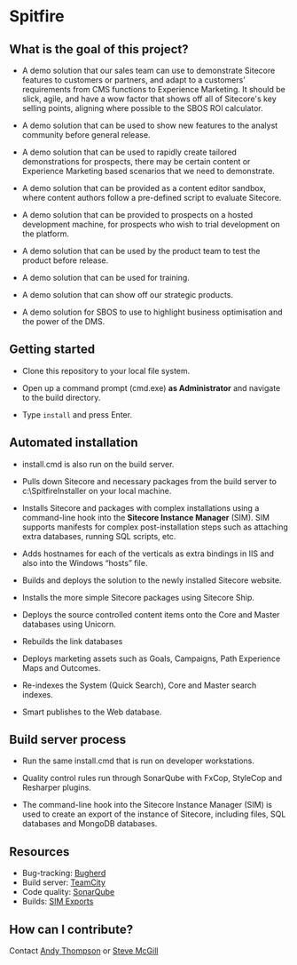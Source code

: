 Spitfire
========

What is the goal of this project?
--------------------------------

-   A demo solution that our sales team can use to demonstrate Sitecore
    features to customers or partners, and adapt to a customers’
    requirements from CMS functions to Experience Marketing. It should
    be slick, agile, and have a wow factor that shows off all of
    Sitecore's key selling points, aligning where possible to the SBOS
    ROI calculator.

-   A demo solution that can be used to show new features to the analyst
    community before general release.

-   A demo solution that can be used to rapidly create tailored
    demonstrations for prospects, there may be certain content or
    Experience Marketing based scenarios that we need to demonstrate.

-   A demo solution that can be provided as a content editor sandbox,
    where content authors follow a pre-defined script to evaluate
    Sitecore.

-   A demo solution that can be provided to prospects on a hosted
    development machine, for prospects who wish to trial development on
    the platform.

-   A demo solution that can be used by the product team to test the
    product before release.

-   A demo solution that can be used for training.

-   A demo solution that can show off our strategic products.

-   A demo solution for SBOS to use to highlight business optimisation
    and the power of the DMS.

Getting started
---------------

-   Clone this repository to your local file system.

-   Open up a command prompt (cmd.exe) **as Administrator** and navigate
    to the build directory.

-   Type `install` and press Enter.

Automated installation
----------------------

-   install.cmd is also run on the build server.

-   Pulls down Sitecore and necessary packages from the build server to
    c:\\SpitfireInstaller on your local machine.

-   Installs Sitecore and packages with complex installations using a
    command-line hook into the **Sitecore Instance Manager** (SIM). SIM
    supports manifests for complex post-installation steps such as
    attaching extra databases, running SQL scripts, etc.

-   Adds hostnames for each of the verticals as extra bindings in IIS
    and also into the Windows “hosts” file.

-   Builds and deploys the solution to the newly installed Sitecore
    website.

-   Installs the more simple Sitecore packages using Sitecore Ship.

-   Deploys the source controlled content items onto the Core and Master
    databases using Unicorn.

-   Rebuilds the link databases

-   Deploys marketing assets such as Goals, Campaigns, Path Experience
    Maps and Outcomes.

-   Re-indexes the System (Quick Search), Core and Master search
    indexes.

-   Smart publishes to the Web database.

Build server process
--------------------

-   Run the same install.cmd that is run on developer workstations.

-   Quality control rules run through SonarQube with FxCop, StyleCop and
    Resharper plugins.

-   The command-line hook into the Sitecore Instance Manager (SIM) is
    used to create an export of the instance of Sitecore, including
    files, SQL databases and MongoDB databases.

Resources
---------

-   Bug-tracking: [Bugherd](http://www.bugherd.com/projects/68546/kanban)
-   Build server: [TeamCity](http://sitecoreci.cloudapp.net:8075/)
-   Code quality: [SonarQube](http://sitecoreci.cloudapp.net:9000/dashboard/index/Spitfire)
-   Builds: [SIM Exports](http://spitfire-builds.sitecoresandbox.net/)

How can I contribute?
---------------------

Contact [Andy Thompson](mailto:ant@sitecore.net) or [Steve
McGill](mailto:smg@sitecore.net)